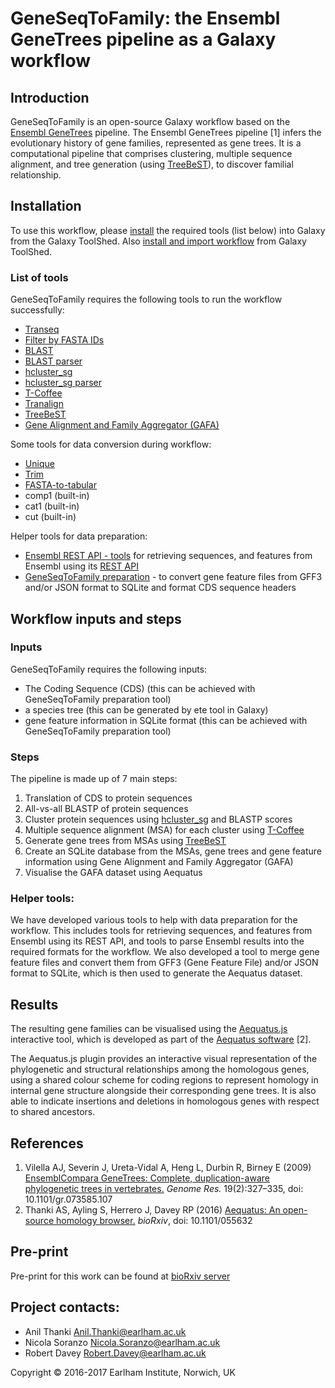 # GeneSeqToFamily: the Ensembl GeneTrees pipeline as a Galaxy workflow


## Introduction

GeneSeqToFamily is an open-source Galaxy workflow based on the [Ensembl GeneTrees](http://www.ensembl.org/info/genome/compara/homology_method.html) pipeline. The Ensembl GeneTrees pipeline [1] infers the evolutionary history of gene families, represented as gene trees. It is a computational pipeline that comprises clustering, multiple sequence alignment, and tree generation (using [TreeBeST](http://treesoft.sourceforge.net/treebest.shtml)), to discover familial relationship.

## Installation 

To use this workflow, please [install](https://galaxyproject.org/admin/tools/add-tool-from-toolshed-tutorial/) the required tools (list below) into Galaxy from the Galaxy ToolShed. Also [install and import workflow](https://galaxyproject.org/toolshed/workflow-sharing/#finding-workflows-in-toolshed-repositories) from Galaxy ToolShed. 

### List of tools
GeneSeqToFamily requires the following tools to run the workflow successfully:

* [Transeq](https://toolshed.g2.bx.psu.edu/view/devteam/emboss_5/)
* [Filter by FASTA IDs](https://toolshed.g2.bx.psu.edu/repos/galaxyp/filter_by_fasta_ids)
* [BLAST](https://toolshed.g2.bx.psu.edu/view/devteam/ncbi_blast_plus/) 
* [BLAST parser](https://toolshed.g2.bx.psu.edu/view/earlhaminst/blast_parser/)
* [hcluster_sg](https://toolshed.g2.bx.psu.edu/view/earlhaminst/hcluster_sg/)
* [hcluster_sg parser](https://toolshed.g2.bx.psu.edu/view/earlhaminst/hcluster_sg_parser/)
* [T-Coffee](https://toolshed.g2.bx.psu.edu/view/earlhaminst/t_coffee/) 
* [Tranalign](https://toolshed.g2.bx.psu.edu/view/devteam/emboss_5/)
* [TreeBeST](https://toolshed.g2.bx.psu.edu/view/earlhaminst/treebest_best)
* [Gene Alignment and Family Aggregator (GAFA)](https://toolshed.g2.bx.psu.edu/view/earlhaminst/gafa/)

Some tools for data conversion during workflow:

* [Unique](https://toolshed.g2.bx.psu.edu/view/bgruening/text_processing/)
* [Trim](https://toolshed.g2.bx.psu.edu/view/devteam/trimmer/) 
* [FASTA-to-tabular](https://toolshed.g2.bx.psu.edu/view/devteam/fasta_to_tabular/)
* comp1 (built-in)
* cat1 (built-in)
* cut (built-in)

Helper tools for data preparation:

* [Ensembl REST API - tools](https://toolshed.g2.bx.psu.edu/view/earlhaminst/suite_ensembl_rest/) for retrieving sequences, and features from Ensembl using its [REST API](http://rest.ensembl.org/)
* [GeneSeqToFamily preparation](https://toolshed.g2.bx.psu.edu/view/earlhaminst/gafa/gstf_preparation/) - to convert gene feature files from GFF3 and/or JSON format to SQLite and format CDS sequence headers


## Workflow inputs and steps

### Inputs
GeneSeqToFamily requires the following inputs:

* The Coding Sequence (CDS) (this can be achieved with GeneSeqToFamily preparation tool)
* a species tree (this can be generated by ete tool in Galaxy)
* gene feature information in SQLite format (this can be achieved with GeneSeqToFamily preparation tool)

### Steps

The pipeline is made up of 7 main steps:

1. Translation of CDS to protein sequences
2. All-vs-all BLASTP of protein sequences
3. Cluster protein sequences using [hcluster_sg](https://github.com/douglasgscofield/hcluster) and BLASTP scores
4. Multiple sequence alignment (MSA) for each cluster using [T-Coffee](http://www.tcoffee.org/Projects/tcoffee/)
5. Generate gene trees from MSAs using [TreeBeST](http://treesoft.sourceforge.net/treebest.shtml)
6. Create an SQLite database from the MSAs, gene trees and gene feature information using Gene Alignment and Family Aggregator (GAFA)
7. Visualise the GAFA dataset using Aequatus


### Helper tools:

We have developed various tools to help with data preparation for the workflow. This includes tools for retrieving sequences, and features from Ensembl using its REST API, and tools to parse Ensembl results into the required formats for the workflow. We also developed a tool to merge gene feature files and convert them from GFF3 (Gene Feature File) and/or JSON format to SQLite, which is then used to generate the Aequatus dataset.


## Results

The resulting gene families can be visualised using the [Aequatus.js](https://github.com/TGAC/aequatus.js) interactive tool, which is developed as part of the [Aequatus software](https://github.com/TGAC/aequatus) [2].

The Aequatus.js plugin provides an interactive visual representation of the phylogenetic and structural relationships among the homologous genes, using a shared colour scheme for coding regions to represent homology in internal gene structure alongside their corresponding gene trees. It is also able to indicate insertions and deletions in homologous genes with respect to shared ancestors.




## References

1. Vilella AJ, Severin J, Ureta-Vidal A, Heng L, Durbin R, Birney E (2009) [EnsemblCompara GeneTrees: Complete, duplication-aware phylogenetic trees in vertebrates.](http://genome.cshlp.org/content/19/2/327) *Genome Res.* 19(2):327–335, doi: 10.1101/gr.073585.107
2. Thanki AS, Ayling S, Herrero J, Davey RP (2016) [Aequatus: An open-source homology browser.](http://biorxiv.org/content/early/2016/06/01/055632) *bioRxiv*, doi: 10.1101/055632

## Pre-print

Pre-print for this work can be found at [bioRxiv server](http://biorxiv.org/content/early/2017/04/19/096529)

## Project contacts:

* Anil Thanki <Anil.Thanki@earlham.ac.uk>
* Nicola Soranzo <Nicola.Soranzo@earlham.ac.uk>
* Robert Davey <Robert.Davey@earlham.ac.uk>

Copyright &copy; 2016-2017 Earlham Institute, Norwich, UK

